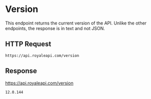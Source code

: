 # Version

This endpoint returns the current version of the API. Unlike the other endpoints, the response is in text and not JSON.

## HTTP Request

`https://api.royaleapi.com/version`

## Response

https://api.royaleapi.com/version

```12.0.144```
